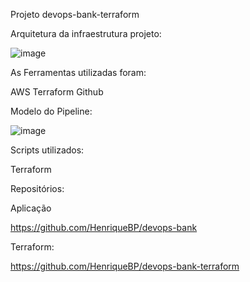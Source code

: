 Projeto devops-bank-terraform

Arquitetura da infraestrutura projeto:

![image](https://user-images.githubusercontent.com/67326160/111818625-26242980-88be-11eb-91ac-8befedef739e.png)


As Ferramentas utilizadas foram:

AWS
Terraform
Github


Modelo do Pipeline:

![image](https://user-images.githubusercontent.com/67326160/111826466-78b61380-88c7-11eb-8813-5ef8354e1423.png)


Scripts utilizados:

Terraform


Repositórios:

Aplicação

https://github.com/HenriqueBP/devops-bank

Terraform:

https://github.com/HenriqueBP/devops-bank-terraform
